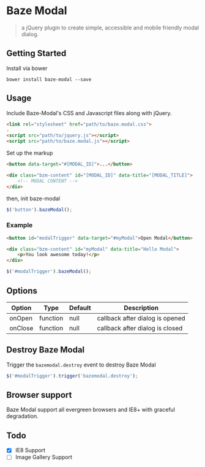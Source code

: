 # Baze Modal

> a jQuery plugin to create simple, accessible and mobile friendly modal dialog.

## Getting Started

Install via bower 

```
bower install baze-modal --save
```

## Usage

Include Baze-Modal's CSS and Javascript files along with jQuery.

```HTML
<link rel="stylesheet" href="path/to/baze.modal.css">
.
<script src="path/to/jquery.js"></script>
<script src="path/to/baze.modal.js"></script>
```

Set up the markup

```HTML
<button data-target="#[MODAL_ID]">...</button>

<div class="bzm-content" id="[MODAL_ID]" data-title="[MODAL_TITLE]">
    <!-- MODAL CONTENT -->
</div>
```

then, init baze-modal

```Javascript
$('button').bazeModal();
```

### Example

```HTML
<button id="modalTrigger" data-target="#myModal">Open Modal</button>

<div class="bzm-content" id="myModal" data-title="Hello Modal">
    <p>You look awesome today!</p>
</div>
```

``` Javascript 
$('#modalTrigger').bazeModal();
```

## Options

| Option  | Type  | Default  | Description  |
|---|---|---|---|
| onOpen  | function  | null  | callback after dialog is opened  |
| onClose  | function  | null  | callback after dialog is closed  |


## Destroy Baze Modal

Trigger the `bazemodal.destroy` event to destroy Baze Modal

```Javascript
$('#modalTrigger').trigger('bazemodal.destroy');
```


## Browser support

Baze Modal support all evergreen browsers and IE8+ with graceful degradation.

## Todo

- [X] IE8 Support
- [ ] Image Gallery Support